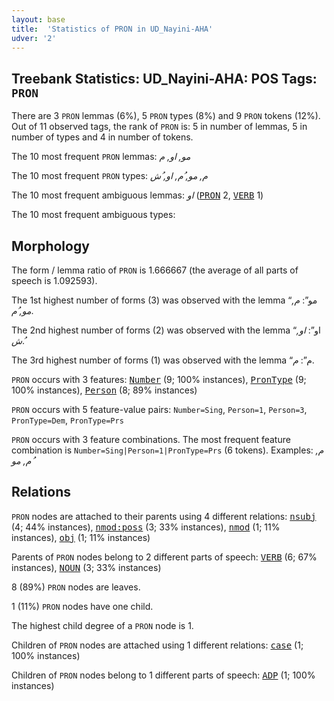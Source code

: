 ```yaml
---
layout: base
title:  'Statistics of PRON in UD_Nayini-AHA'
udver: '2'
---
```


## Treebank Statistics: UD_Nayini-AHA: POS Tags: `PRON`

There are 3 `PRON` lemmas (6%), 5 `PRON` types (8%) and 9 `PRON` tokens (12%).
Out of 11 observed tags, the rank of `PRON` is: 5 in number of lemmas, 5 in number of types and 4 in number of tokens.

The 10 most frequent `PRON` lemmas: <em>مو, او, م</em>

The 10 most frequent `PRON` types:  <em>م, مو, ُم, او, ُش</em>

The 10 most frequent ambiguous lemmas: <em>او</em> (<tt><a href="nyq_aha-pos-PRON.html">PRON</a></tt> 2, <tt><a href="nyq_aha-pos-VERB.html">VERB</a></tt> 1)

The 10 most frequent ambiguous types:  



## Morphology

The form / lemma ratio of `PRON` is 1.666667 (the average of all parts of speech is 1.092593).

The 1st highest number of forms (3) was observed with the lemma “مو”: <em>م, مو, ُم</em>.

The 2nd highest number of forms (2) was observed with the lemma “او”: <em>او, ُش</em>.

The 3rd highest number of forms (1) was observed with the lemma “م”: <em>م</em>.

`PRON` occurs with 3 features: <tt><a href="nyq_aha-feat-Number.html">Number</a></tt> (9; 100% instances), <tt><a href="nyq_aha-feat-PronType.html">PronType</a></tt> (9; 100% instances), <tt><a href="nyq_aha-feat-Person.html">Person</a></tt> (8; 89% instances)

`PRON` occurs with 5 feature-value pairs: `Number=Sing`, `Person=1`, `Person=3`, `PronType=Dem`, `PronType=Prs`

`PRON` occurs with 3 feature combinations.
The most frequent feature combination is `Number=Sing|Person=1|PronType=Prs` (6 tokens).
Examples: <em>م, ُم, مو</em>


## Relations

`PRON` nodes are attached to their parents using 4 different relations: <tt><a href="nyq_aha-dep-nsubj.html">nsubj</a></tt> (4; 44% instances), <tt><a href="nyq_aha-dep-nmod-poss.html">nmod:poss</a></tt> (3; 33% instances), <tt><a href="nyq_aha-dep-nmod.html">nmod</a></tt> (1; 11% instances), <tt><a href="nyq_aha-dep-obj.html">obj</a></tt> (1; 11% instances)

Parents of `PRON` nodes belong to 2 different parts of speech: <tt><a href="nyq_aha-pos-VERB.html">VERB</a></tt> (6; 67% instances), <tt><a href="nyq_aha-pos-NOUN.html">NOUN</a></tt> (3; 33% instances)

8 (89%) `PRON` nodes are leaves.

1 (11%) `PRON` nodes have one child.

The highest child degree of a `PRON` node is 1.

Children of `PRON` nodes are attached using 1 different relations: <tt><a href="nyq_aha-dep-case.html">case</a></tt> (1; 100% instances)

Children of `PRON` nodes belong to 1 different parts of speech: <tt><a href="nyq_aha-pos-ADP.html">ADP</a></tt> (1; 100% instances)

